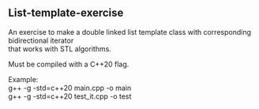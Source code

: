 ## List-template-exercise

An exercise to make a double linked list template class with corresponding bidirectional iterator  
that works with STL algorithms.

Must be compiled with a C++20 flag.

Example:  
g++ -g -std=c++20 main.cpp -o main  
g++ -g -std=c++20 test_it.cpp -o test
